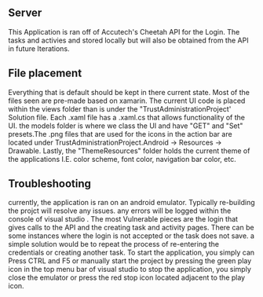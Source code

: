 ## **Server**
This Application is ran off of Accutech's Cheetah API for the Login.
The tasks and activies and stored locally but will also be obtained from the API in future Iterations. 

## **File placement**
Everything that is default should be kept in there current state. Most of the files
seen are pre-made based on xamarin. The current UI code is placed within the views folder than is under the  "TrustAdministrationProject' Solution file. Each .xaml file has a .xaml.cs that allows functionality of the UI. the models folder is where we class the UI and have "GET" and "Set" presets.The .png files that are used for the icons in the action bar are located under TrustAdministrationProject.Android -> Resources -> Drawable. Lastly, the "ThemeResources" folder holds the current theme of the applications I.E. color scheme, font color, navigation bar color, etc. 

## **Troubleshooting**
currently, the application is ran on an android emulator.
Typically re-building the projct will resolve any issues.
any errors will be logged within the console of visual studio . 
The most Vulnerable pieces are the login that gives calls to the API and the creating task and activity pages. 
There can be some instances where the login is not accepted or the task does not save. a simple solution would be to repeat the process of re-entering the credentials or creating another task.
To start the application, you simply can Press CTRL and F5 or manually start the project by pressing the green play icon in the top menu bar of visual studio 
to stop the application, you simply close the emulator or press the red stop icon located adjacent to the play icon. 
